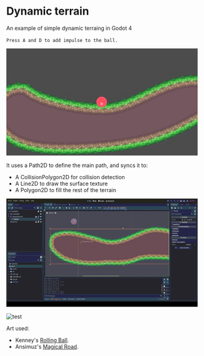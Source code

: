 # Dynamic terrain
An example of simple dynamic terraing in Godot 4

`Press A and D to add impulse to the ball.`

![test](assets/images/example.png "Test")

It uses a Path2D to define the main path, and syncs it to:
* A CollisionPolygon2D for collision detection
* A Line2D to draw the surface texture
* A Polygon2D to fill the rest of the terrain

![test](assets/images/dynamic_edit.gif "Editing")

![test](assets/images/dynamic_run.gif "Running")

Art used:
* Kenney's [Rolling Ball](https://www.kenney.nl/assets/rolling-ball-assets).
* Ansimuz's [Magical Road](https://itch.io/queue/c/394532/sunnyland?game_id=1170564).
